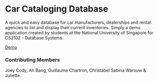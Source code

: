 Car Cataloging Database
=======================
A quick and easy database for car manufacturers, dealerships and rental agencies to list and display their current inventories. Simply a demo application created by students at the National University of Singapore for CS2102 - Database Systems.

[Demo](http://cars.joeycody.com) 

### Contributing Members
Joey Cody, Ah Bang, Guillaume Chartron, Christabel Sabina Warouw & Juliette.
